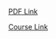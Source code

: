 
[PDF Link](https://media.datacumulus.com/aws-ccp/AWS%20Certified%20Cloud%20Practitioner%20Slides%20v22.pdf?_gl=1*1w46hr0*_ga*MTYyMTEwMDg1Ni4xNjk3NzE4MDEz*_ga_6GZZTGGX7H*MTY5NzcxODAxMi4xLjAuMTY5NzcxODAxMi42MC4wLjA.)

[Course Link](https://www.udemy.com/course/aws-certified-cloud-practitioner-new/learn/lecture/24682426#overview)